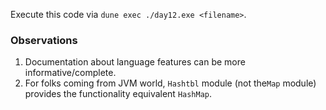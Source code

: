Execute this code via `dune exec ./day12.exe <filename>`.

### Observations

1. Documentation about language features can be more informative/complete.
2. For folks coming from JVM world, `Hashtbl` module (not the`Map` module)
   provides the functionality equivalent `HashMap`.
